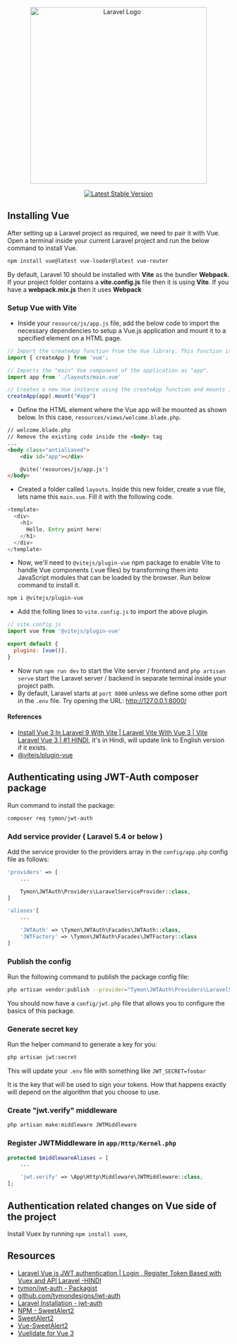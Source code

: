 <p align="center"><a href="https://laravel.com" target="_blank"><img src="https://raw.githubusercontent.com/laravel/art/master/logo-lockup/5%20SVG/2%20CMYK/1%20Full%20Color/laravel-logolockup-cmyk-red.svg" width="400" alt="Laravel Logo"></a></p>

<p align="center">
<a href="https://packagist.org/packages/laravel/framework"><img src="https://img.shields.io/packagist/v/laravel/framework" alt="Latest Stable Version"></a>
</p>

## Installing Vue

After setting up a Laravel project as required, we need to pair it with Vue. Open a terminal inside your current Laravel project and run the below command to install Vue.

```bash
npm install vue@latest vue-loader@latest vue-router
```

By default, Laravel 10 should be installed with **Vite** as the bundler **Webpack**. If your project folder contains a **vite.config.js** file then it is using **Vite**. If you have a **webpack.mix.js** then it uses **Webpack**

### Setup Vue with Vite

- Inside your `resource/js/app.js` file, add the below code to import the necessary dependencies to setup a Vue.js application and mount it to a specified element on a HTML page.

```javascript
// Import the createApp function from the Vue library. This function is used to create a new Vue instance.
import { createApp } from 'vue';

// Imports the "main" Vue component of the application as "app".
import app from './layouts/main.vue'

// Creates a new Vue instance using the createApp function and mounts it to the #app element which will be defined in welcome.blade.php
createApp(app).mount("#app")
```

- Define the HTML element where the Vue app will be mounted as shown below. In this case, `resources/views/welcome.blade.php`.

```html
// welcome.blade.php
// Remove the existing code inside the <body> tag
...
<body class="antialiased">
    <div id="app"></div>

    @vite('resources/js/app.js')
</body>
```

- Created a folder called `layouts`. Inside this new folder, create a vue file, lets name this `main.vue`. Fill it with the following code.

```javascript
<template>
  <div>
    <h1>
      Hello, Entry point here!
    </h1>
  </div>
</template>
```

- Now, we'll need to `@vitejs/plugin-vue` npm package to enable Vite to handle Vue components (.vue files) by transforming them into JavaScript modules that can be loaded by the browser. Run below command to install it.

```bash
npm i @vitejs/plugin-vue
```

- Add the folling lines to `vite.config.js` to import the above plugin.

```javascript
// vite.config.js
import vue from '@vitejs/plugin-vue'

export default {
  plugins: [vue()],
}
```

- Now run `npm run dev` to start the Vite server / frontend and `php artisan serve` start the Laravel server / backend in separate terminal inside your project path.
- By default, Laravel starts at `port 8000` unless we define some other port in the `.env` file. Try opening the URL: <http://127.0.0.1:8000/>

#### References

- [Install Vue 3 In Laravel 9 With Vite | Laravel Vite With Vue 3 | Vite Laravel Vue 3 | #1 HINDI](https://www.youtube.com/watch?v=8_ptB59jcWM&t=2s), it's in Hindi, will update link to English version if it exists.
- [@vitejs/plugin-vue](https://www.npmjs.com/package/@vitejs/plugin-vue)

## Authenticating using JWT-Auth composer package

Run command to install the package:

```bash
composer req tymon/jwt-auth
```

### Add service provider ( Laravel 5.4 or below )

Add the service provider to the providers array in the `config/app.php` config file as follows:

```php
'providers' => [
    ...

    Tymon\JWTAuth\Providers\LaravelServiceProvider::class,
]

'aliases'[
    ...

    'JWTAuth' => \Tymon\JWTAuth\Facades\JWTAuth::class,
    'JWTFactory' => \Tymon\JWTAuth\Facades\JWTFactory::class
]
```

### Publish the config

Run the following command to publish the package config file:

```bash
php artisan vendor:publish --provider="Tymon\JWTAuth\Providers\LaravelServiceProvider"
```

You should now have a `config/jwt.php` file that allows you to configure the basics of this package.

### Generate secret key

Run the helper command to generate a key for you:

```bash
php artisan jwt:secret
```

This will update your `.env` file with something like `JWT_SECRET=foobar`

It is the key that will be used to sign your tokens. How that happens exactly will depend on the algorithm that you choose to use.


### Create "jwt.verify" middleware

```bash
php artisan make:middleware JWTMiddleware
```

### Register JWTMiddleware in `app/Http/Kernel.php`

```php
protected $middlewareAliases = [
    ...

    'jwt.verify' => \App\Http\Middleware\JWTMiddleware::class,
];
```

## Authentication related changes on Vue side of the project

Install Vuex by running `npm install vuex`,

## Resources

- [Laravel Vue js JWT authentication | Login , Register Token Based with Vuex and API Laravel -HINDI](https://www.youtube.com/watch?v=qJ-cMlCqlmo)
- [tymon/jwt-auth - Packagist](https://packagist.org/packages/tymon/jwt-auth)
- [github.com/tymondesigns/jwt-auth](https://github.com/tymondesigns/jwt-auth)
- [Laravel Installation - jwt-auth](https://jwt-auth.readthedocs.io/en/develop/laravel-installation/)
- [NPM - SweetAlert2](https://www.npmjs.com/package/sweetalert2/v/6.6.1?activeTab=readme)
- [SweetAlert2](https://sweetalert2.github.io/)
- [Vue-SweetAlert2](https://github.com/avil13/vue-sweetalert2)
- [Vuelidate for Vue 3](https://vuelidate-next.netlify.app/#installation)
